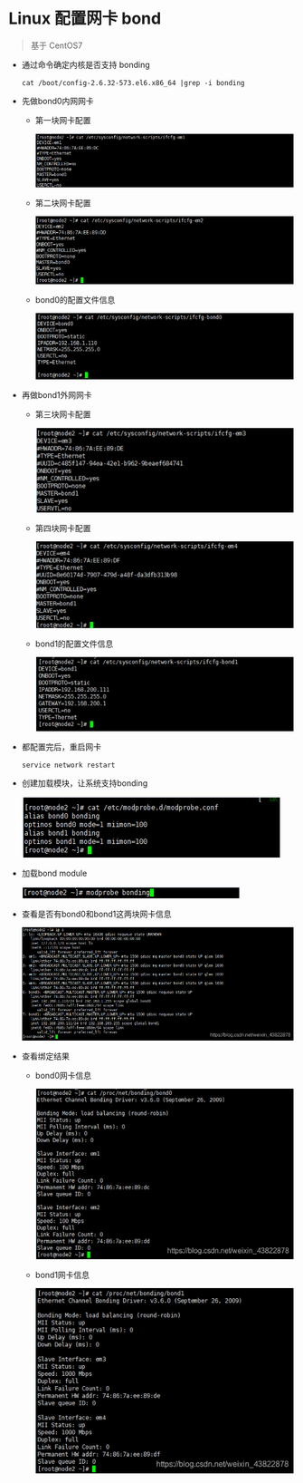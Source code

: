 # Linux 配置网卡 bond

> 基于 CentOS7

- 通过命令确定内核是否支持 bonding

  ```shell
  cat /boot/config-2.6.32-573.el6.x86_64 |grep -i bonding
  ```

- 先做bond0内网网卡

  - 第一块网卡配置

    ![1123](pic/20190616194541353.png)

  - 第二块网卡配置

    ![在这里插入图片描述](pic/20190616194634991.png)

  - bond0的配置文件信息

    ![在这里插入图片描述](pic/20190616195252856.png)

- 再做bond1外网网卡

  - 第三块网卡配置

    ![在这里插入图片描述](pic/20190616195349678.png)

  - 第四块网卡配置

    ![在这里插入图片描述](pic/2019061619543578.png)

  - bond1的配置文件信息

    ![在这里插入图片描述](pic/20190616195523860.png)

- 都配置完后，重启网卡

  ```shell
  service network restart
  ```

- 创建加载模块，让系统支持bonding

  ![在这里插入图片描述](pic/20190616195602153.png)

- 加载bond module

  ![在这里插入图片描述](pic/20190616195633463.png)

- 查看是否有bond0和bond1这两块网卡信息

  ![在这里插入图片描述](pic/watermark,type_ZmFuZ3poZW5naGVpdGk,shadow_10,text_aHR0cHM6Ly9ibG9nLmNzZG4ubmV0L3dlaXhpbl80MzgyMjg3OA==,size_16,color_FFFFFF,t_70.png)

- 查看绑定结果

  - bond0网卡信息

    ![在这里插入图片描述](pic/watermark,type_ZmFuZ3poZW5naGVpdGk,shadow_10,text_aHR0cHM6Ly9ibG9nLmNzZG4ubmV0L3dlaXhpbl80MzgyMjg3OA==,size_16,color_FFFFFF,t_70-165184938288019.png)

  - bond1网卡信息

    ![在这里插入图片描述](pic/watermark,type_ZmFuZ3poZW5naGVpdGk,shadow_10,text_aHR0cHM6Ly9ibG9nLmNzZG4ubmV0L3dlaXhpbl80MzgyMjg3OA==,size_16,color_FFFFFF,t_70-165184939640322.png)

